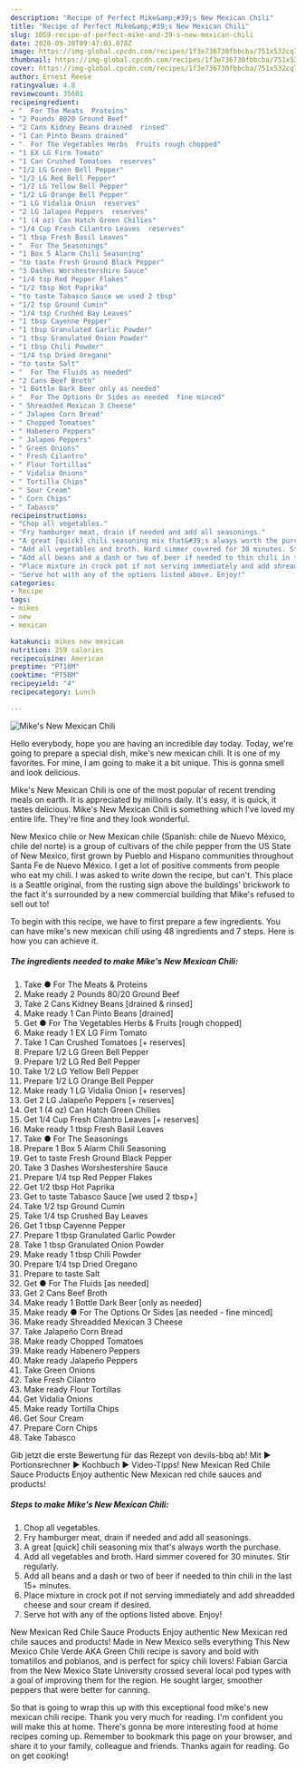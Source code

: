 ```yaml
---
description: "Recipe of Perfect Mike&amp;#39;s New Mexican Chili"
title: "Recipe of Perfect Mike&amp;#39;s New Mexican Chili"
slug: 1059-recipe-of-perfect-mike-and-39-s-new-mexican-chili
date: 2020-09-30T09:47:03.078Z
image: https://img-global.cpcdn.com/recipes/1f3e736730fbbcba/751x532cq70/mikes-new-mexican-chili-recipe-main-photo.jpg
thumbnail: https://img-global.cpcdn.com/recipes/1f3e736730fbbcba/751x532cq70/mikes-new-mexican-chili-recipe-main-photo.jpg
cover: https://img-global.cpcdn.com/recipes/1f3e736730fbbcba/751x532cq70/mikes-new-mexican-chili-recipe-main-photo.jpg
author: Ernest Reese
ratingvalue: 4.8
reviewcount: 35601
recipeingredient:
- "  For The Meats  Proteins"
- "2 Pounds 8020 Ground Beef"
- "2 Cans Kidney Beans drained  rinsed"
- "1 Can Pinto Beans drained"
- "  For The Vegetables Herbs  Fruits rough chopped"
- "1 EX LG Firm Tomato"
- "1 Can Crushed Tomatoes  reserves"
- "1/2 LG Green Bell Pepper"
- "1/2 LG Red Bell Pepper"
- "1/2 LG Yellow Bell Pepper"
- "1/2 LG Orange Bell Pepper"
- "1 LG Vidalia Onion  reserves"
- "2 LG Jalapeo Peppers  reserves"
- "1 (4 oz) Can Hatch Green Chilies"
- "1/4 Cup Fresh Cilantro Leaves  reserves"
- "1 tbsp Fresh Basil Leaves"
- "  For The Seasonings"
- "1 Box 5 Alarm Chili Seasoning"
- "to taste Fresh Ground Black Pepper"
- "3 Dashes Worshestershire Sauce"
- "1/4 tsp Red Pepper Flakes"
- "1/2 tbsp Hot Paprika"
- "to taste Tabasco Sauce we used 2 tbsp"
- "1/2 tsp Ground Cumin"
- "1/4 tsp Crushed Bay Leaves"
- "1 tbsp Cayenne Pepper"
- "1 tbsp Granulated Garlic Powder"
- "1 tbsp Granulated Onion Powder"
- "1 tbsp Chili Powder"
- "1/4 tsp Dried Oregano"
- "to taste Salt"
- "  For The Fluids as needed"
- "2 Cans Beef Broth"
- "1 Bottle Dark Beer only as needed"
- "  For The Options Or Sides as needed  fine minced"
- " Shreadded Mexican 3 Cheese"
- " Jalapeo Corn Bread"
- " Chopped Tomatoes"
- " Habenero Peppers"
- " Jalapeo Peppers"
- " Green Onions"
- " Fresh Cilantro"
- " Flour Tortillas"
- " Vidalia Onions"
- " Tortilla Chips"
- " Sour Cream"
- " Corn Chips"
- " Tabasco"
recipeinstructions:
- "Chop all vegetables."
- "Fry hamburger meat, drain if needed and add all seasonings."
- "A great [quick] chili seasoning mix that&#39;s always worth the purchase."
- "Add all vegetables and broth. Hard simmer covered for 30 minutes. Stir regularly."
- "Add all beans and a dash or two of beer if needed to thin chili in the last 15+ minutes."
- "Place mixture in crock pot if not serving immediately and add shreadded cheese and sour cream if desired."
- "Serve hot with any of the options listed above. Enjoy!"
categories:
- Recipe
tags:
- mikes
- new
- mexican

katakunci: mikes new mexican 
nutrition: 259 calories
recipecuisine: American
preptime: "PT18M"
cooktime: "PT58M"
recipeyield: "4"
recipecategory: Lunch

---
```



![Mike&#39;s New Mexican Chili](https://img-global.cpcdn.com/recipes/1f3e736730fbbcba/751x532cq70/mikes-new-mexican-chili-recipe-main-photo.jpg)

Hello everybody, hope you are having an incredible day today. Today, we're going to prepare a special dish, mike&#39;s new mexican chili. It is one of my favorites. For mine, I am going to make it a bit unique. This is gonna smell and look delicious.

Mike&#39;s New Mexican Chili is one of the most popular of recent trending meals on earth. It is appreciated by millions daily. It's easy, it is quick, it tastes delicious. Mike&#39;s New Mexican Chili is something which I've loved my entire life. They're fine and they look wonderful.

New Mexico chile or New Mexican chile (Spanish: chile de Nuevo México, chile del norte) is a group of cultivars of the chile pepper from the US State of New Mexico, first grown by Pueblo and Hispano communities throughout Santa Fe de Nuevo México. I get a lot of positive comments from people who eat my chili. I was asked to write down the recipe, but can&#39;t. This place is a Seattle original, from the rusting sign above the buildings&#39; brickwork to the fact it&#39;s surrounded by a new commercial building that Mike&#39;s refused to sell out to!


To begin with this recipe, we have to first prepare a few ingredients. You can have mike&#39;s new mexican chili using 48 ingredients and 7 steps. Here is how you can achieve it.

<!--inarticleads1-->

##### The ingredients needed to make Mike&#39;s New Mexican Chili:

1. Take  ● For The Meats &amp; Proteins
1. Make ready 2 Pounds 80/20 Ground Beef
1. Take 2 Cans Kidney Beans [drained &amp; rinsed]
1. Make ready 1 Can Pinto Beans [drained]
1. Get  ● For The Vegetables Herbs &amp; Fruits [rough chopped]
1. Make ready 1 EX LG Firm Tomato
1. Take 1 Can Crushed Tomatoes [+ reserves]
1. Prepare 1/2 LG Green Bell Pepper
1. Prepare 1/2 LG Red Bell Pepper
1. Take 1/2 LG Yellow Bell Pepper
1. Prepare 1/2 LG Orange Bell Pepper
1. Make ready 1 LG Vidalia Onion [+ reserves]
1. Get 2 LG Jalapeño Peppers [+ reserves]
1. Get 1 (4 oz) Can Hatch Green Chilies
1. Get 1/4 Cup Fresh Cilantro Leaves [+ reserves]
1. Make ready 1 tbsp Fresh Basil Leaves
1. Take  ● For The Seasonings
1. Prepare 1 Box 5 Alarm Chili Seasoning
1. Get to taste Fresh Ground Black Pepper
1. Take 3 Dashes Worshestershire Sauce
1. Prepare 1/4 tsp Red Pepper Flakes
1. Get 1/2 tbsp Hot Paprika
1. Get to taste Tabasco Sauce [we used 2 tbsp+]
1. Take 1/2 tsp Ground Cumin
1. Take 1/4 tsp Crushed Bay Leaves
1. Get 1 tbsp Cayenne Pepper
1. Prepare 1 tbsp Granulated Garlic Powder
1. Take 1 tbsp Granulated Onion Powder
1. Make ready 1 tbsp Chili Powder
1. Prepare 1/4 tsp Dried Oregano
1. Prepare to taste Salt
1. Get  ● For The Fluids [as needed]
1. Get 2 Cans Beef Broth
1. Make ready 1 Bottle Dark Beer [only as needed]
1. Make ready  ● For The Options Or Sides [as needed - fine minced]
1. Make ready  Shreadded Mexican 3 Cheese
1. Take  Jalapeño Corn Bread
1. Make ready  Chopped Tomatoes
1. Make ready  Habenero Peppers
1. Make ready  Jalapeño Peppers
1. Take  Green Onions
1. Take  Fresh Cilantro
1. Make ready  Flour Tortillas
1. Get  Vidalia Onions
1. Make ready  Tortilla Chips
1. Get  Sour Cream
1. Prepare  Corn Chips
1. Take  Tabasco


Gib jetzt die erste Bewertung für das Rezept von devils-bbq ab! Mit ► Portionsrechner ► Kochbuch ► Video-Tipps! New Mexican Red Chile Sauce Products Enjoy authentic New Mexican red chile sauces and products! 

<!--inarticleads2-->

##### Steps to make Mike&#39;s New Mexican Chili:

1. Chop all vegetables.
1. Fry hamburger meat, drain if needed and add all seasonings.
1. A great [quick] chili seasoning mix that&#39;s always worth the purchase.
1. Add all vegetables and broth. Hard simmer covered for 30 minutes. Stir regularly.
1. Add all beans and a dash or two of beer if needed to thin chili in the last 15+ minutes.
1. Place mixture in crock pot if not serving immediately and add shreadded cheese and sour cream if desired.
1. Serve hot with any of the options listed above. Enjoy!


New Mexican Red Chile Sauce Products Enjoy authentic New Mexican red chile sauces and products! Made in New Mexico sells everything This New Mexico Chile Verde AKA Green Chili recipe is savory and bold with tomatillos and poblanos, and is perfect for spicy chili lovers! Fabian Garcia from the New Mexico State University crossed several local pod types with a goal of improving them for the region. He sought larger, smoother peppers that were better for canning. 

So that is going to wrap this up with this exceptional food mike&#39;s new mexican chili recipe. Thank you very much for reading. I'm confident you will make this at home. There's gonna be more interesting food at home recipes coming up. Remember to bookmark this page on your browser, and share it to your family, colleague and friends. Thanks again for reading. Go on get cooking!
